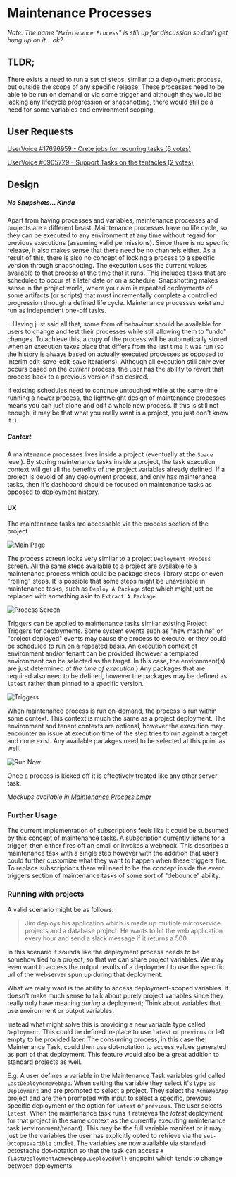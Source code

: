 # Maintenance Processes #
_Note: The name "`Maintenance Process`" is still up for discussion so don't get hung up on it... ok?_

## TLDR; ##
There exists a need to run a set of steps, similar to a deployment process, but outside the scope of any specific release. These processes need to be able to be run on demand or via some trigger and although they would be lacking any lifecycle progression or snapshotting, there would still be a need for some variables and environment scoping.

## User Requests ##
[UserVoice #17696959 - Crete jobs for recurring tasks (6 votes)](https://octopusdeploy.uservoice.com/forums/170787-general/suggestions/17696959-create-jobs-for-recurring-tasks-use-permissions-t)

[UserVoice #6905729 - Support Tasks on the tentacles (2 votes)](https://octopusdeploy.uservoice.com/forums/170787-general/suggestions/6905729-support-task-on-the-tentacles)

## Design ##
##### No Snapshots... Kinda #####
Apart from having processes and variables, maintenance processes and projects are a different beast. Maintenance processes have no life cycle, so they can be executed to any environment at any time without regard for previous executions (assuming valid permissions). Since there is no specific release, it also makes sense that there need be no channels either. As a result of this, there is also no concept of locking a process to a specific version through snapshotting. The execution uses the current values available to that process at the time that it runs. This includes tasks that are scheduled to occur at a later date or on a schedule. Snapshotting makes sense in the project world, where your aim is repeated deployments of some artifacts (or scripts) that must incrementally complete a controlled progression through a defined life cycle. Maintenance processes exist and run as independent one-off tasks.

 ...Having just said all that, some form of behaviour should be available for users to change and test their processes while still allowing them to "undo" changes. To achieve this, a copy of the process will be automatically stored when an execution takes place that differs from the last time it was run (so the history is always based on actually executed processes as opposed to interim edit-save-edit-save iterations). Although all execution still only ever occurs based on the _current_ process, the user has the ability to revert that process back to a previous version if so desired.

 If existing schedules need to continue untouched while at the same time running a newer process, the lightweight design of maintenance processes means you can just clone and edit a whole new process. If this is still not enough, it may be that what you really want is a project, you just don't know it :).

##### Context #####
A maintenance processes lives inside a project (eventually at the `Space` level). By storing maintenance tasks inside a project, the task execution context will get all the benefits of the project variables already defined. If a project is devoid of any deployment process, and only has maintenance tasks, then it's dashboard should be focused on maintenance tasks as opposed to deployment history.

#### UX ####
The maintenance tasks are accessable via the process section of the project.

![Main Page](MainPage.png)

The process screen looks very similar to a project `Deployment Process` screen. All the same steps available to a project are available to a maintenance process which could be package steps, library steps or even "rolling" steps. It is possible that some steps might be unavailable in maintenance tasks, such as `Deploy A Package` step which might just be replaced with something akin to `Extract A Package`. 

![Process Screen](Process_Screen.png)

Triggers can be applied to maintenance tasks similar existing Project Triggers for deployments. Some system events such as "new machine" or "project deployed" events may cause the process to execute, or they could be scheduled to run on a repeated basis. An execution context of environment and/or tenant can be provided (however a templated environment can be selected as the target. In this case, the environment(s) are just determined _at the time of execution_.) Any packages that are required also need to be defined, however the packages may be defined as `latest` rather than pinned to a specific version.

![Triggers](Triggers.png)

When  maintenance process is run on-demand, the process is run within some context. This context is much the same as a project deployment. The environment and tenant contexts are optional, however the execution may encounter an issue at execution time of the step tries to run against a target and none exist. Any available pacakges need to be selected at this point as well.

![Run Now](Run_Now.png)

Once a process is kicked off it is effectively treated like any other server task. 


_Mockups available in [Maintenance Process.bmpr](./Maintenance_Process.bmpr)_

### Further Usage ###
The current implementation of subscriptions feels like it could be subsumed by this concept of maintenance tasks. A subscription currently listens for a trigger, then either fires off an email or invokes a webhook. This describes a maintenance task with a single step however with the addition that users could further customize what they want to happen when these triggers fire. To replace subscriptions there will need to be the concept inside the event triggers section of maintenance tasks of some sort of "debounce" ability.

### Running with projects ###
A valid scenario might be as follows:
> Jim deploys his application which is made up multiple microservice projects and a database project. He wants to hit the web application every hour and send a slack message if it returns a 500.

In this scenario it sounds like the deployment process needs to be somehow tied to a project, so that we can share project variables. We may even want to access the output results of a deployment to use the specific url of the webserver spun up during that deployment.

What we really want is the ability to access deployment-scoped variables. It doesn't make much sense to talk about purely project variables since they really only have meaning _during_ a deployment; Think about variables that use environment or output variables.

Instead what might solve this is providing a new variable type called `Deployment`. This could be defined in-place to use `latest` or `previous` or left empty to be provided later. The consuming process, in this case the Maintenance Task, could then use dot-notation to access values generated as part of that deployment. This feature would also be a great addition to standard projects as well.

E.g.
A user defines a variable in the Maintenance Task variables grid called `LastDeployAcmeWebApp`. When setting the variable they select it's type as `Deployment` and are prompted to select a project. They select the `AcmeWebApp` project and are then prompted with input to select a specific, previous specific deployment or the option for `latest` or `previous`. The user selects `latest`. When the maintenance task runs it retrieves the _latest_ deployment for that project in the same context as the currently executing maintenance task (environment/tenant). This may be the full variable manifest or it may just be the variables the user has explicitly opted to retrieve via the `set-OctopusVarible` cmdlet. The variables are now available via standard octostache dot-notation so that the task can access `#{LastDeploymentAcmeWebApp.DeployedUrl}` endpoint which tends to change between deployments.